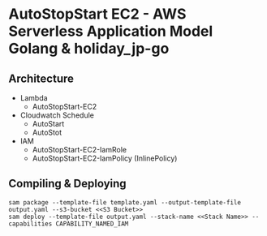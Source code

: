 # AutoStopStart EC2 - AWS Serverless Application Model Golang & holiday_jp-go

## Architecture
- Lambda
  - AutoStopStart-EC2
- Cloudwatch Schedule
  - AutoStart
  - AutoStot
- IAM
  - AutoStopStart-EC2-IamRole
  - AutoStopStart-EC2-IamPolicy (InlinePolicy)

## Compiling & Deploying
```
sam package --template-file template.yaml --output-template-file output.yaml --s3-bucket <<S3 Bucket>>
sam deploy --template-file output.yaml --stack-name <<Stack Name>> --capabilities CAPABILITY_NAMED_IAM
```
